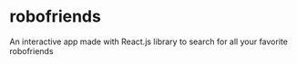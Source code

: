 # robofriends
An interactive app made with React.js library to search for all your favorite robofriends
